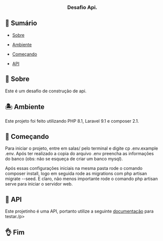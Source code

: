 
  

<h3  align="center">Desafio Api.</h3>

  

## 📝 Sumário

- [Sobre](#sobre)

- [Ambiente](#ambiente)

- [Começando](#comecando)

- [API](#API)

## 🧐 Sobre <a name = "sobre"></a>

  

<p>Este é um desafio de construção de api.</p>

  

## :desert_island: Ambiente <a name="ambiente"></a>

<p>Este projeto foi feito utilizando PHP 8.1, Laravel 9.1 e composer 2.1.</p>

  

## 🏁 Começando <a name = "comecando"></a>

  

<p>Para iniciar o projeto, entre em salas/ pelo terminal e digite cp .env.example .env. Após ter realizado a copia do arquivo .env preencha as informações do banco (obs: não se esqueça de criar um banco mysql).</p>

<p>Após essas configurações iniciais na mesma pasta rode o comando composer install, logo em seguida rode as migrations com php artisan migrate --seed. E claro, não menos importante rode o comando php artisan serve para iniciar o servidor web.</p>

  

## :floppy_disk: API <a name="api"></a>

<p>Este projetinho é uma API, portanto utilize a seguinte <a href="https://documenter.getpostman.com/view/15227275/UVkjxJnB">documentação</a> para testar./p>


  

## 👌 Fim
